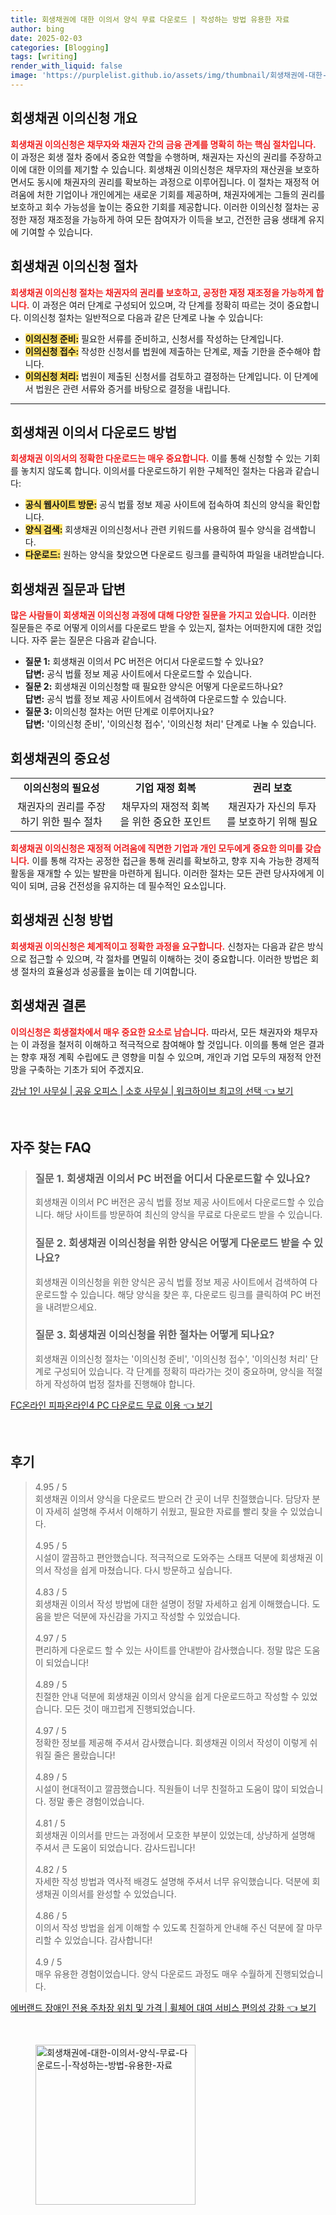 ```yaml
---
title: 회생채권에 대한 이의서 양식 무료 다운로드 | 작성하는 방법 유용한 자료
author: bing
date: 2025-02-03
categories: [Blogging]
tags: [writing]
render_with_liquid: false
image: 'https://purplelist.github.io/assets/img/thumbnail/회생채권에-대한-이의서-양식-무료-다운로드-|-작성하는-방법-유용한-자료.webp'
---
```



<h2 id='회생채권_이의신청_개요'>회생채권 이의신청 개요</h2>

<p><b><span style="color: #ee2323;">회생채권 이의신청은 채무자와 채권자 간의 금융 관계를 명확히 하는 핵심 절차입니다.</span></b> 이 과정은 회생 절차 중에서 중요한 역할을 수행하며, 채권자는 자신의 권리를 주장하고 이에 대한 이의를 제기할 수 있습니다. 회생채권 이의신청은 채무자의 재산권을 보호하면서도 동시에 채권자의 권리를 확보하는 과정으로 이루어집니다. 이 절차는 재정적 어려움에 처한 기업이나 개인에게는 새로운 기회를 제공하며, 채권자에게는 그들의 권리를 보호하고 회수 가능성을 높이는 중요한 기회를 제공합니다. 이러한 이의신청 절차는 공정한 재정 재조정을 가능하게 하여 모든 참여자가 이득을 보고, 건전한 금융 생태계 유지에 기여할 수 있습니다.</p>

<h2 id='회생채권_이의신청_절차'>회생채권 이의신청 절차</h2>

<p><b><span style="color: #ee2323;">회생채권 이의신청 절차는 채권자의 권리를 보호하고, 공정한 재정 재조정을 가능하게 합니다.</span></b> 이 과정은 여러 단계로 구성되어 있으며, 각 단계를 정확히 따르는 것이 중요합니다. 이의신청 절차는 일반적으로 다음과 같은 단계로 나눌 수 있습니다: 
</p>

<ul>
    <li><b><span style="background-color: #ffe066;">이의신청 준비:</span></b> 필요한 서류를 준비하고, 신청서를 작성하는 단계입니다.</li>
    <li><b><span style="background-color: #ffe066;">이의신청 접수:</span></b> 작성한 신청서를 법원에 제출하는 단계로, 제출 기한을 준수해야 합니다.</li>
    <li><b><span style="background-color: #ffe066;">이의신청 처리:</span></b> 법원이 제출된 신청서를 검토하고 결정하는 단계입니다. 이 단계에서 법원은 관련 서류와 증거를 바탕으로 결정을 내립니다.</li>
</ul>

<hr />

<h2 id='회생채권_이의서_다운로드_방법'>회생채권 이의서 다운로드 방법</h2>

<p><b><span style="color: #ee2323;">회생채권 이의서의 정확한 다운로드는 매우 중요합니다.</span></b> 이를 통해 신청할 수 있는 기회를 놓치지 않도록 합니다. 이의서를 다운로드하기 위한 구체적인 절차는 다음과 같습니다:
</p>

<ul>
    <li><b><span style="background-color: #ffe066;">공식 웹사이트 방문:</span></b> 공식 법률 정보 제공 사이트에 접속하여 최신의 양식을 확인합니다.</li>
    <li><b><span style="background-color: #ffe066;">양식 검색:</span></b> 회생채권 이의신청서나 관련 키워드를 사용하여 필수 양식을 검색합니다.</li>
    <li><b><span style="background-color: #ffe066;">다운로드:</span></b> 원하는 양식을 찾았으면 다운로드 링크를 클릭하여 파일을 내려받습니다.</li>
</ul>

<h2 id='회생채권_질문과_답변'>회생채권 질문과 답변</h2>

<p><b><span style="color: #ee2323;">많은 사람들이 회생채권 이의신청 과정에 대해 다양한 질문을 가지고 있습니다.</span></b> 이러한 질문들은 주로 어떻게 이의서를 다운로드 받을 수 있는지, 절차는 어떠한지에 대한 것입니다. 자주 묻는 질문은 다음과 같습니다.</p>

<ul>
    <li><b>질문 1:</b> 회생채권 이의서 PC 버전은 어디서 다운로드할 수 있나요?<br><b>답변:</b> 공식 법률 정보 제공 사이트에서 다운로드할 수 있습니다.</li>
    <li><b>질문 2:</b> 회생채권 이의신청할 때 필요한 양식은 어떻게 다운로드하나요?<br><b>답변:</b> 공식 법률 정보 제공 사이트에서 검색하여 다운로드할 수 있습니다.</li>
    <li><b>질문 3:</b> 이의신청 절차는 어떤 단계로 이루어지나요?<br><b>답변:</b> '이의신청 준비', '이의신청 접수', '이의신청 처리' 단계로 나눌 수 있습니다.</li>
</ul>

<h2 id='회생채권_중요성'>회생채권의 중요성</h2>

<table>
    <tr>
        <td style="text-align: center; height: 17px;"><b>이의신청의 필요성</b></td>
        <td style="text-align: center; height: 17px;"><b>기업 재정 회복</b></td>
        <td style="text-align: center; height: 17px;"><b>권리 보호</b></td>
    </tr>
    <tr>
        <td style="text-align: center; height: 17px;">채권자의 권리를 주장하기 위한 필수 절차</td>
        <td style="text-align: center; height: 17px;">채무자의 재정적 회복을 위한 중요한 포인트</td>
        <td style="text-align: center; height: 17px;">채권자가 자신의 투자를 보호하기 위해 필요</td>
    </tr>
</table>

<p><b><span style="color: #ee2323;">회생채권 이의신청은 재정적 어려움에 직면한 기업과 개인 모두에게 중요한 의미를 갖습니다.</span></b> 이를 통해 각자는 공정한 접근을 통해 권리를 확보하고, 향후 지속 가능한 경제적 활동을 재개할 수 있는 발판을 마련하게 됩니다. 이러한 절차는 모든 관련 당사자에게 이익이 되며, 금융 건전성을 유지하는 데 필수적인 요소입니다.</p>

<h2 id='회생채권_방법'>회생채권 신청 방법</h2>

<p><b><span style="color: #ee2323;">회생채권 이의신청은 체계적이고 정확한 과정을 요구합니다.</span></b> 신청자는 다음과 같은 방식으로 접근할 수 있으며, 각 절차를 면밀히 이해하는 것이 중요합니다. 이러한 방법은 회생 절차의 효율성과 성공률을 높이는 데 기여합니다.</p>

<h2 id='회생채권_결론'>회생채권 결론</h2>

<p><b><span style="color: #ee2323;">이의신청은 회생절차에서 매우 중요한 요소로 남습니다.</span></b> 따라서, 모든 채권자와 채무자는 이 과정을 철저히 이해하고 적극적으로 참여해야 할 것입니다. 이의를 통해 얻은 결과는 향후 재정 계획 수립에도 큰 영향을 미칠 수 있으며, 개인과 기업 모두의 재정적 안전망을 구축하는 기초가 되어 주겠지요.</p>


<p><a class="click-button" title="강남 1인 사무실 | 공유 오피스 | 소호 사무실 | 워크하이브 최고의 선택" href="https://purplelist.github.io/posts/%EA%B0%95%EB%82%A8-1%EC%9D%B8-%EC%82%AC%EB%AC%B4%EC%8B%A4-%EA%B3%B5%EC%9C%A0-%EC%98%A4%ED%94%BC%EC%8A%A4-%EC%86%8C%ED%98%B8-%EC%82%AC%EB%AC%B4%EC%8B%A4-%EC%9B%8C%ED%81%AC%ED%95%98%EC%9D%B4%EB%B8%8C-%EC%B5%9C%EA%B3%A0%EC%9D%98-%EC%84%A0%ED%83%9D/" rel="dofollow">강남 1인 사무실 | 공유 오피스 | 소호 사무실 | 워크하이브 최고의 선택 👈 보기</a></p><br>
<h2 id='자주_찾는_FAQ'>자주 찾는 FAQ</h2>
<div itemscope="" itemtype="https://schema.org/FAQPage"> 
<blockquote> 
<div itemscope="" itemprop="mainEntity" itemtype="https://schema.org/Question"> 
<h3 itemprop="name">질문 1. 회생채권 이의서 PC 버전을 어디서 다운로드할 수 있나요?</h3> 
<div itemscope="" itemprop="acceptedAnswer" itemtype="https://schema.org/Answer"> 
<span itemprop="text"> <p>회생채권 이의서 PC 버전은 공식 법률 정보 제공 사이트에서 다운로드할 수 있습니다. 해당 사이트를 방문하여 최신의 양식을 무료로 다운로드 받을 수 있습니다.</p> </span> 
</div> 
</div> 

<div itemscope="" itemprop="mainEntity" itemtype="https://schema.org/Question"> 
<h3 itemprop="name">질문 2. 회생채권 이의신청을 위한 양식은 어떻게 다운로드 받을 수 있나요?</h3> 
<div itemscope="" itemprop="acceptedAnswer" itemtype="https://schema.org/Answer"> 
<span itemprop="text"> <p>회생채권 이의신청을 위한 양식은 공식 법률 정보 제공 사이트에서 검색하여 다운로드할 수 있습니다. 해당 양식을 찾은 후, 다운로드 링크를 클릭하여 PC 버전을 내려받으세요.</p> </span> 
</div> 
</div> 

<div itemscope="" itemprop="mainEntity" itemtype="https://schema.org/Question"> 
<h3 itemprop="name">질문 3. 회생채권 이의신청을 위한 절차는 어떻게 되나요?</h3> 
<div itemscope="" itemprop="acceptedAnswer" itemtype="https://schema.org/Answer"> 
<span itemprop="text"> <p>회생채권 이의신청 절차는 '이의신청 준비', '이의신청 접수', '이의신청 처리' 단계로 구성되어 있습니다. 각 단계를 정확히 따라가는 것이 중요하며, 양식을 적절하게 작성하여 법정 절차를 진행해야 합니다.</p> </span> 
</div> 
</div> 

</blockquote> 
</div>
<p><a class="click-button" title="FC온라인 피파온라인4 PC 다운로드 무료 이용" href="https://purplelist.github.io/posts/FC%EC%98%A8%EB%9D%BC%EC%9D%B8-%ED%94%BC%ED%8C%8C%EC%98%A8%EB%9D%BC%EC%9D%B84-PC-%EB%8B%A4%EC%9A%B4%EB%A1%9C%EB%93%9C-%EB%AC%B4%EB%A3%8C-%EC%9D%B4%EC%9A%A9/" rel="dofollow">FC온라인 피파온라인4 PC 다운로드 무료 이용 👈 보기</a></p><br>
<h2 id='후기'>후기</h2>
<div itemscope itemtype="https://schema.org/Product">
  <blockquote>
  <div itemprop="review" itemscope itemtype="https://schema.org/Review">
      <div itemprop="reviewRating" itemscope itemtype="https://schema.org/Rating"> <span itemprop="ratingValue">4.95</span> / <span itemprop="bestRating">5</span> </div>
      <span itemprop="reviewBody">회생채권 이의서 양식을 다운로드 받으러 간 곳이 너무 친절했습니다. 담당자 분이 자세히 설명해 주셔서 이해하기 쉬웠고, 필요한 자료를 빨리 찾을 수 있었습니다.</span>
  </div>
  <br>
  <div itemprop="review" itemscope itemtype="https://schema.org/Review">
      <div itemprop="reviewRating" itemscope itemtype="https://schema.org/Rating"> <span itemprop="ratingValue">4.95</span> / <span itemprop="bestRating">5</span> </div>
      <span itemprop="reviewBody">시설이 깔끔하고 편안했습니다. 적극적으로 도와주는 스태프 덕분에 회생채권 이의서 작성을 쉽게 마쳤습니다. 다시 방문하고 싶습니다.</span>
  </div>
  <br>
  <div itemprop="review" itemscope itemtype="https://schema.org/Review">
      <div itemprop="reviewRating" itemscope itemtype="https://schema.org/Rating"> <span itemprop="ratingValue">4.83</span> / <span itemprop="bestRating">5</span> </div>
      <span itemprop="reviewBody">회생채권 이의서 작성 방법에 대한 설명이 정말 자세하고 쉽게 이해했습니다. 도움을 받은 덕분에 자신감을 가지고 작성할 수 있었습니다.</span>
  </div>
  <br>
  <div itemprop="review" itemscope itemtype="https://schema.org/Review">
      <div itemprop="reviewRating" itemscope itemtype="https://schema.org/Rating"> <span itemprop="ratingValue">4.97</span> / <span itemprop="bestRating">5</span> </div>
      <span itemprop="reviewBody">편리하게 다운로드 할 수 있는 사이트를 안내받아 감사했습니다. 정말 많은 도움이 되었습니다!</span>
  </div>
  <br>
  <div itemprop="review" itemscope itemtype="https://schema.org/Review">
      <div itemprop="reviewRating" itemscope itemtype="https://schema.org/Rating"> <span itemprop="ratingValue">4.89</span> / <span itemprop="bestRating">5</span> </div>
      <span itemprop="reviewBody">친절한 안내 덕분에 회생채권 이의서 양식을 쉽게 다운로드하고 작성할 수 있었습니다. 모든 것이 매끄럽게 진행되었습니다.</span>
  </div>
  <br>
  <div itemprop="review" itemscope itemtype="https://schema.org/Review">
      <div itemprop="reviewRating" itemscope itemtype="https://schema.org/Rating"> <span itemprop="ratingValue">4.97</span> / <span itemprop="bestRating">5</span> </div>
      <span itemprop="reviewBody">정확한 정보를 제공해 주셔서 감사했습니다. 회생채권 이의서 작성이 이렇게 쉬워질 줄은 몰랐습니다!</span>
  </div>
  <br>
  <div itemprop="review" itemscope itemtype="https://schema.org/Review">
      <div itemprop="reviewRating" itemscope itemtype="https://schema.org/Rating"> <span itemprop="ratingValue">4.89</span> / <span itemprop="bestRating">5</span> </div>
      <span itemprop="reviewBody">시설이 현대적이고 깔끔했습니다. 직원들이 너무 친절하고 도움이 많이 되었습니다. 정말 좋은 경험이었습니다.</span>
  </div>
  <br>
  <div itemprop="review" itemscope itemtype="https://schema.org/Review">
      <div itemprop="reviewRating" itemscope itemtype="https://schema.org/Rating"> <span itemprop="ratingValue">4.81</span> / <span itemprop="bestRating">5</span> </div>
      <span itemprop="reviewBody">회생채권 이의서를 만드는 과정에서 모호한 부분이 있었는데, 상냥하게 설명해 주셔서 큰 도움이 되었습니다. 감사드립니다!</span>
  </div>
  <br>
  <div itemprop="review" itemscope itemtype="https://schema.org/Review">
      <div itemprop="reviewRating" itemscope itemtype="https://schema.org/Rating"> <span itemprop="ratingValue">4.82</span> / <span itemprop="bestRating">5</span> </div>
      <span itemprop="reviewBody">자세한 작성 방법과 역사적 배경도 설명해 주셔서 너무 유익했습니다. 덕분에 회생채권 이의서를 완성할 수 있었습니다.</span>
  </div>
  <br>
  <div itemprop="review" itemscope itemtype="https://schema.org/Review">
      <div itemprop="reviewRating" itemscope itemtype="https://schema.org/Rating"> <span itemprop="ratingValue">4.86</span> / <span itemprop="bestRating">5</span> </div>
      <span itemprop="reviewBody">이의서 작성 방법을 쉽게 이해할 수 있도록 친절하게 안내해 주신 덕분에 잘 마무리할 수 있었습니다. 감사합니다!</span>
  </div>
  <br>
  <div itemprop="review" itemscope itemtype="https://schema.org/Review">
      <div itemprop="reviewRating" itemscope itemtype="https://schema.org/Rating"> <span itemprop="ratingValue">4.9</span> / <span itemprop="bestRating">5</span> </div>
      <span itemprop="reviewBody">매우 유용한 경험이었습니다. 양식 다운로드 과정도 매우 수월하게 진행되었습니다.</span>
  </div>
  </blockquote>
</div>
<p><a class="click-button" title="에버랜드 장애인 전용 주차장 위치 및 가격 | 휠체어 대여 서비스 편의성 강화" href="https://purplelist.github.io/posts/%EC%97%90%EB%B2%84%EB%9E%9C%EB%93%9C-%EC%9E%A5%EC%95%A0%EC%9D%B8-%EC%A0%84%EC%9A%A9-%EC%A3%BC%EC%B0%A8%EC%9E%A5-%EC%9C%84%EC%B9%98-%EB%B0%8F-%EA%B0%80%EA%B2%A9-%ED%9C%A0%EC%B2%B4%EC%96%B4-%EB%8C%80%EC%97%AC-%EC%84%9C%EB%B9%84%EC%8A%A4-%ED%8E%B8%EC%9D%98%EC%84%B1-%EA%B0%95%ED%99%94/" rel="dofollow">에버랜드 장애인 전용 주차장 위치 및 가격 | 휠체어 대여 서비스 편의성 강화 👈 보기</a></p><br>
<figure class="image"><img src="https://purplelist.github.io/assets/img/thumbnail/회생채권에-대한-이의서-양식-무료-다운로드-|-작성하는-방법-유용한-자료.webp" alt="회생채권에-대한-이의서-양식-무료-다운로드-|-작성하는-방법-유용한-자료" width="256" height="256"></figure>